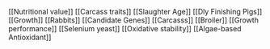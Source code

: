 [[Nutritional value]]
[[Carcass traits]]
[[Slaughter Age]]
[[Dly Finishing Pigs]]
[[Growth]]
[[Rabbits]]
[[Candidate Genes]]
[[Carcasss]]
[[Broiler]]
[[Growth performance]]
[[Selenium yeast]]
[[Oxidative stability]]
[[Algae-based Antioxidant]]
